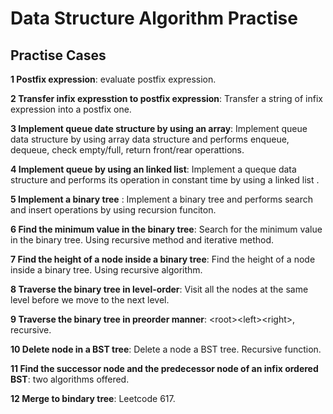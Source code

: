# Data Structure Algorithm Practise

## Practise Cases

**1 Postfix expression**: evaluate postfix expression. 

**2 Transfer infix expresstion to postfix expression**: Transfer a string of infix expression into a postfix one. 

**3 Implement queue date structure by using an array**: Implement queue data structure by using array data structure and performs enqueue, dequeue, check empty/full, return front/rear operattions. 

**4 Implement queue by using an linked list**: Implement a queque data structure and performs 
						its operation in constant time by using a linked list .

**5 Implement a binary tree** : Implement a binary tree and performs search and insert operations by using recursion funciton. 

**6 Find the minimum value in the binary tree**: Search for the minimum value in the binary tree. Using recursive method and iterative method.  

**7 Find the height of a node inside a binary tree**: Find the height of a node inside a binary tree. Using recursive algorithm. 


**8 Traverse the binary tree in level-order**: Visit all the nodes at the same level before we move to the next level. 

**9 Traverse the binary tree in preorder manner**: \<root\>\<left\>\<right\>, recursive. 

**10 Delete node in a BST tree**: Delete a node a BST tree. Recursive function. 

**11 Find the successor node and the predecessor node of an infix ordered BST**: two algorithms offered. 

**12 Merge to bindary tree**: Leetcode 617. 
